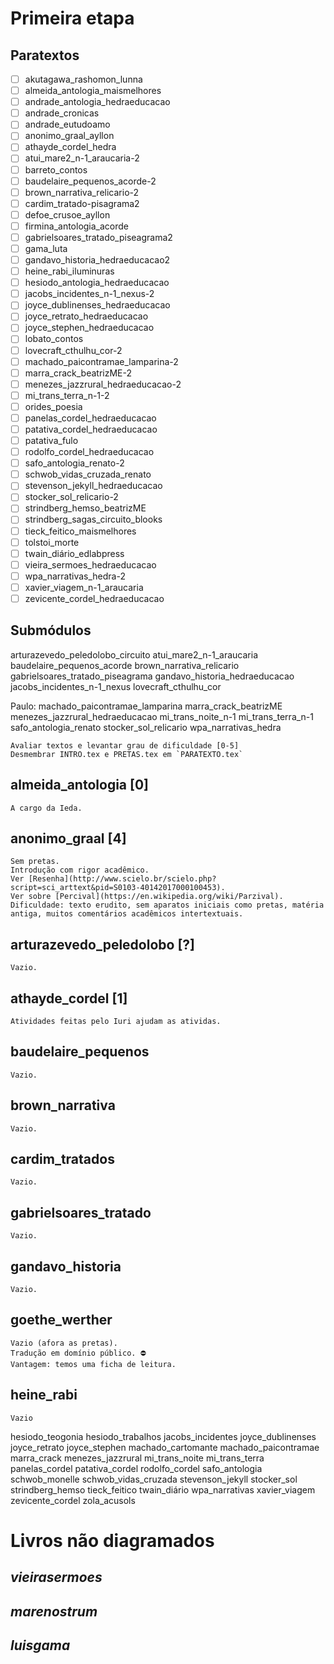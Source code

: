 Primeira etapa
==============

Paratextos
----------

- [ ] akutagawa_rashomon_lunna
- [ ] almeida_antologia_maismelhores
- [ ] andrade_antologia_hedraeducacao
- [ ] andrade_cronicas
- [ ] andrade_eutudoamo
- [ ] anonimo_graal_ayllon
- [ ] athayde_cordel_hedra
- [ ] atui_mare2_n-1_araucaria-2
- [ ] barreto_contos
- [ ] baudelaire_pequenos_acorde-2
- [ ] brown_narrativa_relicario-2
- [ ] cardim_tratado-pisagrama2
- [ ] defoe_crusoe_ayllon
- [ ] firmina_antologia_acorde
- [ ] gabrielsoares_tratado_piseagrama2
- [ ] gama_luta
- [ ] gandavo_historia_hedraeducacao2
- [ ] heine_rabi_iluminuras
- [ ] hesiodo_antologia_hedraeducacao
- [ ] jacobs_incidentes_n-1_nexus-2
- [ ] joyce_dublinenses_hedraeducacao
- [ ] joyce_retrato_hedraeducacao
- [ ] joyce_stephen_hedraeducacao
- [ ] lobato_contos
- [ ] lovecraft_cthulhu_cor-2
- [ ] machado_paicontramae_lamparina-2
- [ ] marra_crack_beatrizME-2
- [ ] menezes_jazzrural_hedraeducacao-2
- [ ] mi_trans_terra_n-1-2
- [ ] orides_poesia
- [ ] panelas_cordel_hedraeducacao
- [ ] patativa_cordel_hedraeducacao
- [ ] patativa_fulo
- [ ] rodolfo_cordel_hedraeducacao
- [ ] safo_antologia_renato-2
- [ ] schwob_vidas_cruzada_renato
- [ ] stevenson_jekyll_hedraeducacao
- [ ] stocker_sol_relicario-2
- [ ] strindberg_hemso_beatrizME
- [ ] strindberg_sagas_circuito_blooks
- [ ] tieck_feitico_maismelhores
- [ ] tolstoi_morte
- [ ] twain_diário_edlabpress
- [ ] vieira_sermoes_hedraeducacao
- [ ] wpa_narrativas_hedra-2
- [ ] xavier_viagem_n-1_araucaria
- [ ] zevicente_cordel_hedraeducacao

Submódulos
----------
arturazevedo_peledolobo_circuito
atui_mare2_n-1_araucaria
baudelaire_pequenos_acorde
brown_narrativa_relicario
gabrielsoares_tratado_piseagrama
gandavo_historia_hedraeducacao
jacobs_incidentes_n-1_nexus
lovecraft_cthulhu_cor

Paulo:
machado_paicontramae_lamparina
marra_crack_beatrizME
menezes_jazzrural_hedraeducacao
mi_trans_noite_n-1
mi_trans_terra_n-1
safo_antologia_renato
stocker_sol_relicario
wpa_narrativas_hedra


	Avaliar textos e levantar grau de dificuldade [0-5]
	Desmembrar INTRO.tex e PRETAS.tex em `PARATEXTO.tex`


almeida_antologia [0]
-----------------
	A cargo da Ieda.

anonimo_graal [4]
-------------
	Sem pretas. 
	Introdução com rigor acadêmico. 
	Ver [Resenha](http://www.scielo.br/scielo.php?script=sci_arttext&pid=S0103-40142017000100453).
	Ver sobre [Percival](https://en.wikipedia.org/wiki/Parzival).
	Dificuldade: texto erudito, sem aparatos iniciais como pretas, matéria antiga, muitos comentários acadêmicos intertextuais.

arturazevedo_peledolobo [?]
-----------------------
	Vazio.

athayde_cordel [1]
--------------
	Atividades feitas pelo Iuri ajudam as atividas.

baudelaire_pequenos
-------------------
	Vazio.

brown_narrativa
---------------
	Vazio.

cardim_tratados
---------------
	Vazio.

gabrielsoares_tratado
---------------------
	Vazio.

gandavo_historia
----------------
	Vazio.

goethe_werther
--------------
	Vazio (afora as pretas).
	Tradução em domínio público. ⛔
	Vantagem: temos uma ficha de leitura.


heine_rabi
----------
	Vazio

hesiodo_teogonia
hesiodo_trabalhos
jacobs_incidentes
joyce_dublinenses
joyce_retrato
joyce_stephen
machado_cartomante
machado_paicontramae
marra_crack
menezes_jazzrural
mi_trans_noite
mi_trans_terra
panelas_cordel
patativa_cordel
rodolfo_cordel
safo_antologia
schwob_monelle
schwob_vidas_cruzada
stevenson_jekyll
stocker_sol
strindberg_hemso
tieck_feitico
twain_diário
wpa_narrativas
xavier_viagem
zevicente_cordel
zola_acusols


Livros não diagramados
======================

_vieirasermoes_
-------------

_marenostrum_
-----------

_luisgama_
--------
	

